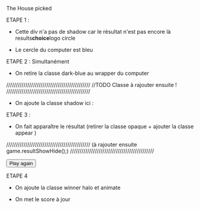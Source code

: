 <div class="results__choice computer">
  <div class="results__choice__logo circle shadow">
    <span class="wrapper dark-blue">
      <img src="" alt="" />
    </span>
  </div>
  <div class="results__choice__text">The House picked</div>
</div>

ETAPE 1 :

- Cette div n'a pas de shadow car le résultat n'est pas encore là
  results**choice**logo circle

- Le cercle du computer est bleu
  <span class="wrapper dark-blue"></span>

ETAPE 2 : Simultanément

- On retire la classe dark-blue au wrapper du computer
  <span class="wrapper"></span>

////////////////////////////////////////////
//TODO Classe à rajouter ensuite !
////////////////////////////////////////////

- On ajoute la classe shadow ici :
<div class="results__choice__logo circle shadow">

ETAPE 3 :

- On fait apparaître le résultat (retirer la classe opaque + ajouter la classe appear )

////////////////////////////////////////////
(à rajouter ensuite game.resultShowHide();)
////////////////////////////////////////////

  <div class="results__result opaque">
  <div class="results__result__text"></div>
  <button class="results__result__play-again">Play again</button>
  </div>

ETAPE 4

- On ajoute la classe winner halo et animate
  <span class="wrapper winner-halo">
  <img src="" alt="" />
  </span>

- On met le score à jour
